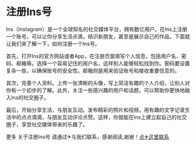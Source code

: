 # 注册Ins号

Ins（Instagram）是一个全球知名的社交媒体平台，拥有数亿用户。在Ins上注册一个账号，可以让你分享生活点滴，结识新朋友，甚至是展示自己的作品。下面就让我们来了解一下，如何注册一个Ins号。

首先，打开Ins的官方网站或者App，在注册页面填写个人信息，包括用户名、密码、邮箱等。选择一个容易记住的用户名，这样别人能够轻松找到你。密码要设置复杂一些，以确保账号的安全性。邮箱则是用来验证账号和接收重要信息的。

其次，完善个人资料。上传一张清晰的头像，写上简洁有趣的个人介绍，让别人对你有一个初步的了解。此外，关注一些感兴趣的用户和话题，可以帮助你更快地融入Ins的社交圈子。

最后，开始分享生活，与朋友互动。发布精彩的照片和视频，用有趣的文字记录生活中的点点滴滴，与朋友互动评论点赞。这样，你就能在Ins上建立起自己的社交圈子，享受社交媒体带来的乐趣了。

更多 关于注册Ins号 请通过✈与我们联系，感谢阅读,谢谢！[点✈这里联系](https://d.k02.cc)